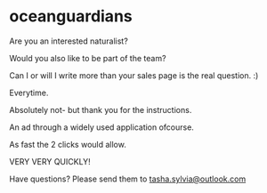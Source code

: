 # oceanguardians

Are you an interested naturalist?

Would you also like to be part of the team?

Can I or will I write more than your sales page is the real question. :)

Everytime.

Absolutely not- but thank you for the instructions. 

An ad through a widely used application ofcourse.

As fast the 2 clicks would allow. 

VERY VERY QUICKLY!

Have questions? Please send them to tasha.sylvia@outlook.com
